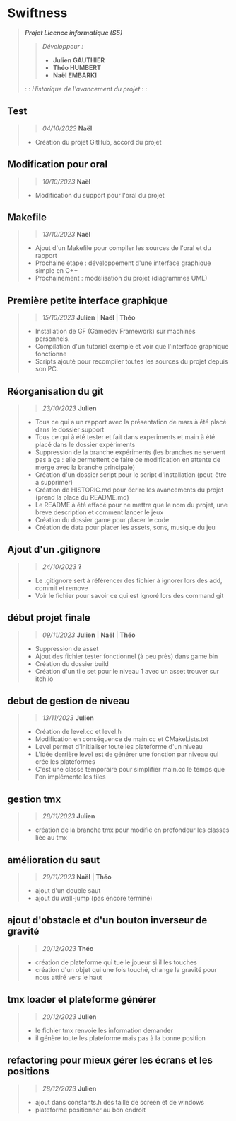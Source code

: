 # Swiftness

>
> ***Projet Licence informatique (S5)***
>
>> *Développeur :*
>>
>>- **Julien GAUTHIER**
>>- **Théo HUMBERT**
>>- **Naël EMBARKI**
>
> : : *Historique de l'avancement du projet* : :

## Test

>
>> *04/10/2023*
>> **Naël**
>
>- Création du projet GitHub, accord du projet
>

## Modification pour oral

>
>> *10/10/2023*
>> **Naël**
>
>- Modification du support pour l'oral du projet
>

## Makefile

>
>> *13/10/2023*
>> **Naël**
>
>- Ajout d'un Makefile pour compiler les sources de l'oral et du rapport
>- Prochaine étape : développement d'une interface  graphique simple en C++
>- Prochainement : modélisation du projet (diagrammes UML)
>

## Première petite interface graphique

>
>> *15/10/2023*
>> **Julien** | **Naël** | **Théo**
>
>- Installation de GF (Gamedev Framework) sur machines personnels.
>- Compilation d'un tutoriel exemple et voir que l'interface graphique fonctionne
>- Scripts ajouté pour recompiler toutes les sources du projet depuis son PC.
>

## Réorganisation du git

>
>> *23/10/2023*
>> **Julien**
>
>- Tous ce qui a un rapport avec la présentation de mars à été placé dans le dossier support
>- Tous ce qui à été tester et fait dans experiments et main à été placé dans le dossier expériments
>- Suppression de la branche expériments (les branches ne servent pas à ça : elle permettent de faire de modification en attente de merge avec la branche principale)
>- Création d'un dossier script pour le script d'installation (peut-être à supprimer)
>- Création de HISTORIC.md pour écrire les avancements du projet (prend la place du README.md)
>- Le README à été effacé pour ne mettre que le nom du projet, une breve description et comment lancer le jeux
>- Création du dossier game pour placer le code
>- Création de data pour placer les assets, sons, musique du jeu
>

## Ajout d'un .gitignore

>
>> *24/10/2023*
>> **?**
>
>- Le .gitignore sert à référencer des fichier à ignorer lors des add, commit et remove
>- Voir le fichier pour savoir ce qui est ignoré lors des command git
>

## début projet finale

>
>> *09/11/2023*
>> **Julien** | **Naël** | **Théo**
>
>- Suppression de asset
>- Ajout des fichier tester fonctionnel (à peu près) dans game bin
>- Création du dossier build
>- Création d'un tile set pour le niveau 1 avec un asset trouver sur itch.io
>

## debut de gestion de niveau

>
>> *13/11/2023*
>> **Julien**
>
>- Création de level.cc et level.h
>- Modification en conséquence de main.cc et CMakeLists.txt
>- Level permet d'initialiser toute les plateforme d'un niveau
>- L'idée derrière level est de générer une fonction par niveau qui crée les plateformes
>- C'est une classe temporaire pour simplifier main.cc le temps que l'on implémente les tiles
>

## gestion tmx

>
>> *28/11/2023*
>> **Julien**
>
>- création de la branche tmx pour modifié en profondeur les classes liée au tmx
>

## amélioration du saut

>
>> *29/11/2023*
>> **Naël** | **Théo**
>
>- ajout d'un double saut
>- ajout du wall-jump (pas encore terminé)
>

## ajout d'obstacle et d'un bouton inverseur de gravité

>
>> *20/12/2023*
>> **Théo**
>
>- création de plateforme qui tue le joueur si il les touches
>- création d'un objet qui une fois touché, change la gravité pour nous attiré vers le haut
>

## tmx loader et plateforme générer

>
>> *20/12/2023*
>> **Julien**
>
>- le fichier tmx renvoie les information demander
>- il génère toute les plateforme mais pas à la bonne position
>

## refactoring pour mieux gérer les écrans et les positions

>
>> *28/12/2023*
>> **Julien**
>
>- ajout dans constants.h des taille de screen et de windows
>- plateforme positionner au bon endroit
>

